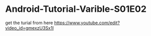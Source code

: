 # Android-Tutorial-Varible-S01E02
get the turial from here https://www.youtube.com/edit?video_id=gmexzU3Sx1I
